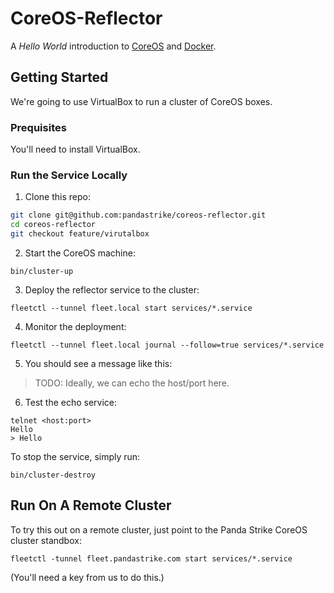 # CoreOS-Reflector

A _Hello World_ introduction to [CoreOS][0] and [Docker][1].

## Getting Started

We're going to use VirtualBox to run a cluster of CoreOS boxes.

### Prequisites

You'll need to install VirtualBox.

### Run the Service Locally

1. Clone this repo:

  ```bash
  git clone git@github.com:pandastrike/coreos-reflector.git
  cd coreos-reflector
  git checkout feature/virutalbox
  ```

2. Start the CoreOS machine:

  ```
  bin/cluster-up
  ```


3. Deploy the reflector service to the cluster:

  ```
  fleetctl --tunnel fleet.local start services/*.service
  ```

4. Monitor the deployment:

  ```
  fleetctl --tunnel fleet.local journal --follow=true services/*.service
  ```

5. You should see a message like this:

  > TODO: Ideally, we can echo the host/port here.

6. Test the echo service:

  ```
  telnet <host:port>
  Hello
  > Hello
  ```

To stop the service, simply run:

  ```
  bin/cluster-destroy
  ```

[0]:#todo
[1]:#todo
[2]:#todo
[3]:#todo
[4]:#todo

## Run On A Remote Cluster

To try this out on a remote cluster, just point to the Panda Strike CoreOS cluster standbox:

```
fleetctl -tunnel fleet.pandastrike.com start services/*.service
```

(You'll need a key from us to do this.)
